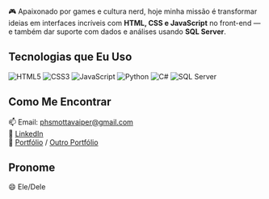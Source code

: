 🎮 Apaixonado por games e cultura nerd, hoje minha missão é transformar ideias em interfaces incríveis com **HTML, CSS e JavaScript** no front-end — e também dar suporte com dados e análises usando **SQL Server**.

## Tecnologias que Eu Uso  
<p>  
  <img src="https://img.icons8.com/color/48/000000/html-5.png" alt="HTML5" />  
  <img src="https://img.icons8.com/color/48/000000/css3.png" alt="CSS3" />  
  <img src="https://img.icons8.com/color/48/000000/javascript.png" alt="JavaScript" />  
  <img src="https://img.icons8.com/color/48/000000/python.png" alt="Python" />  
  <img src="https://img.icons8.com/color/48/000000/c-sharp-logo.png" alt="C#" />  
  <img src="https://img.icons8.com/color/48/000000/microsoft-sql-server.png" alt="SQL Server" />  
</p>

## Como Me Encontrar  
📫 Email: phsmottavaiper@gmail.com  
💼 [LinkedIn](https://www.linkedin.com/in/seu-usuario)  
🚀 [Portfólio](https://seu-portfolio.com) / [Outro Portfólio](https://outro-link.com)  

## Pronome  
😄 Ele/Dele
